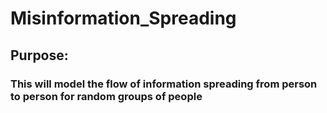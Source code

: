 # Misinformation_Spreading
## Purpose:
### This will model the flow of information spreading from person to person for random groups of people
